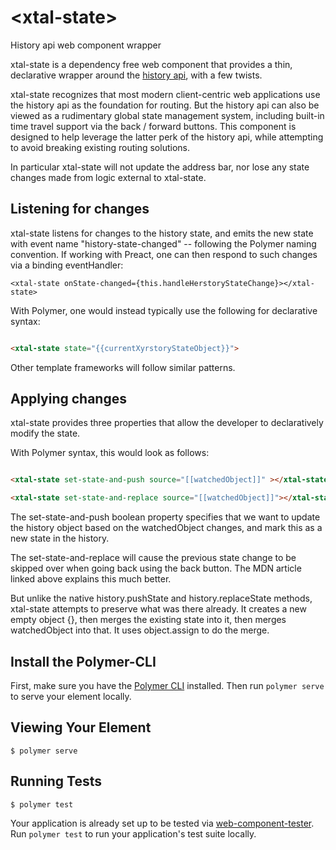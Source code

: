 # \<xtal-state\>

History api web component wrapper

xtal-state is a dependency free web component that provides a thin, declarative wrapper around the [history api](https://developer.mozilla.org/en-US/docs/Web/API/History_API), with a few twists.

xtal-state recognizes that most modern client-centric web applications use the history api as the foundation for routing.  But the history api can also be viewed as a rudimentary global state management system, including built-in time travel support via the back / forward buttons.  This component is designed to help leverage the latter perk of the history api, while attempting to avoid breaking existing routing solutions.  

In particular xtal-state will not update the address bar, nor lose any state changes made from logic external to xtal-state.

## Listening for changes

xtal-state listens for changes to the history state, and emits the new state with event name "history-state-changed" -- following the Polymer naming convention.  If working with Preact, one can then respond to such changes via a binding eventHandler:

```JSX
<xtal-state onState-changed={this.handleHerstoryStateChange}></xtal-state>
``` 

With Polymer, one would instead typically use the following for declarative syntax:

```html

<xtal-state state="{{currentXyrstoryStateObject}}">

```

Other template frameworks will follow similar patterns.

## Applying changes

xtal-state provides three properties that allow the developer to declaratively modify the state.

With Polymer syntax, this would look as follows:

```html

<xtal-state set-state-and-push source="[[watchedObject]]" ></xtal-state>

<xtal-state set-state-and-replace source="[[watchedObject]]"></xtal-state>

```

The set-state-and-push boolean property specifies that we want to update the history object based on the watchedObject changes, and mark this as a new state in the history.

The set-state-and-replace will cause the previous state change to be skipped over when going back using the back button.  The MDN article linked above explains this much better.

But unlike the native history.pushState and history.replaceState methods, xtal-state attempts to preserve what was there already.  It creates a new empty object {}, then merges the existing state into it, then merges watchedObject into that.  It uses object.assign to do the merge.

## Install the Polymer-CLI

First, make sure you have the [Polymer CLI](https://www.npmjs.com/package/polymer-cli) installed. Then run `polymer serve` to serve your element locally.

## Viewing Your Element

```
$ polymer serve
```

## Running Tests

```
$ polymer test
```

Your application is already set up to be tested via [web-component-tester](https://github.com/Polymer/web-component-tester). Run `polymer test` to run your application's test suite locally.

